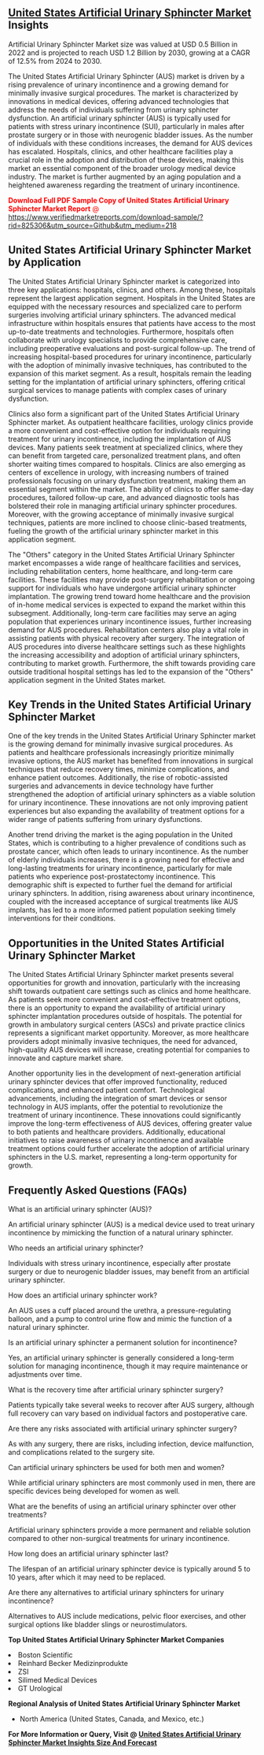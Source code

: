 <h2><a href="https://www.verifiedmarketreports.com/download-sample/?rid=825306&amp;utm_source=Github&amp;utm_medium=218" target="_blank">United States Artificial Urinary Sphincter Market</a> Insights</h2><p>Artificial Urinary Sphincter Market size was valued at USD 0.5 Billion in 2022 and is projected to reach USD 1.2 Billion by 2030, growing at a CAGR of 12.5% from 2024 to 2030.</p><p><p>The United States Artificial Urinary Sphincter (AUS) market is driven by a rising prevalence of urinary incontinence and a growing demand for minimally invasive surgical procedures. The market is characterized by innovations in medical devices, offering advanced technologies that address the needs of individuals suffering from urinary sphincter dysfunction. An artificial urinary sphincter (AUS) is typically used for patients with stress urinary incontinence (SUI), particularly in males after prostate surgery or in those with neurogenic bladder issues. As the number of individuals with these conditions increases, the demand for AUS devices has escalated. Hospitals, clinics, and other healthcare facilities play a crucial role in the adoption and distribution of these devices, making this market an essential component of the broader urology medical device industry. The market is further augmented by an aging population and a heightened awareness regarding the treatment of urinary incontinence. <p><span class=""><span style="color: #ff0000;"><strong>Download Full PDF Sample Copy of United States Artificial Urinary Sphincter Market Report</strong> @ </span><a href="https://www.verifiedmarketreports.com/download-sample/?rid=825306&amp;utm_source=Github&amp;utm_medium=218" target="_blank">https://www.verifiedmarketreports.com/download-sample/?rid=825306&amp;utm_source=Github&amp;utm_medium=218</a></span></p></p> <h2>United States Artificial Urinary Sphincter Market by Application</h2> <p>The United States Artificial Urinary Sphincter market is categorized into three key applications: hospitals, clinics, and others. Among these, hospitals represent the largest application segment. Hospitals in the United States are equipped with the necessary resources and specialized care to perform surgeries involving artificial urinary sphincters. The advanced medical infrastructure within hospitals ensures that patients have access to the most up-to-date treatments and technologies. Furthermore, hospitals often collaborate with urology specialists to provide comprehensive care, including preoperative evaluations and post-surgical follow-up. The trend of increasing hospital-based procedures for urinary incontinence, particularly with the adoption of minimally invasive techniques, has contributed to the expansion of this market segment. As a result, hospitals remain the leading setting for the implantation of artificial urinary sphincters, offering critical surgical services to manage patients with complex cases of urinary dysfunction. <p>Clinics also form a significant part of the United States Artificial Urinary Sphincter market. As outpatient healthcare facilities, urology clinics provide a more convenient and cost-effective option for individuals requiring treatment for urinary incontinence, including the implantation of AUS devices. Many patients seek treatment at specialized clinics, where they can benefit from targeted care, personalized treatment plans, and often shorter waiting times compared to hospitals. Clinics are also emerging as centers of excellence in urology, with increasing numbers of trained professionals focusing on urinary dysfunction treatment, making them an essential segment within the market. The ability of clinics to offer same-day procedures, tailored follow-up care, and advanced diagnostic tools has bolstered their role in managing artificial urinary sphincter procedures. Moreover, with the growing acceptance of minimally invasive surgical techniques, patients are more inclined to choose clinic-based treatments, fueling the growth of the artificial urinary sphincter market in this application segment. <p>The "Others" category in the United States Artificial Urinary Sphincter market encompasses a wide range of healthcare facilities and services, including rehabilitation centers, home healthcare, and long-term care facilities. These facilities may provide post-surgery rehabilitation or ongoing support for individuals who have undergone artificial urinary sphincter implantation. The growing trend toward home healthcare and the provision of in-home medical services is expected to expand the market within this subsegment. Additionally, long-term care facilities may serve an aging population that experiences urinary incontinence issues, further increasing demand for AUS procedures. Rehabilitation centers also play a vital role in assisting patients with physical recovery after surgery. The integration of AUS procedures into diverse healthcare settings such as these highlights the increasing accessibility and adoption of artificial urinary sphincters, contributing to market growth. Furthermore, the shift towards providing care outside traditional hospital settings has led to the expansion of the "Others" application segment in the United States market. <h2>Key Trends in the United States Artificial Urinary Sphincter Market</h2> <p>One of the key trends in the United States Artificial Urinary Sphincter market is the growing demand for minimally invasive surgical procedures. As patients and healthcare professionals increasingly prioritize minimally invasive options, the AUS market has benefited from innovations in surgical techniques that reduce recovery times, minimize complications, and enhance patient outcomes. Additionally, the rise of robotic-assisted surgeries and advancements in device technology have further strengthened the adoption of artificial urinary sphincters as a viable solution for urinary incontinence. These innovations are not only improving patient experiences but also expanding the availability of treatment options for a wider range of patients suffering from urinary dysfunctions. <p>Another trend driving the market is the aging population in the United States, which is contributing to a higher prevalence of conditions such as prostate cancer, which often leads to urinary incontinence. As the number of elderly individuals increases, there is a growing need for effective and long-lasting treatments for urinary incontinence, particularly for male patients who experience post-prostatectomy incontinence. This demographic shift is expected to further fuel the demand for artificial urinary sphincters. In addition, rising awareness about urinary incontinence, coupled with the increased acceptance of surgical treatments like AUS implants, has led to a more informed patient population seeking timely interventions for their conditions. <h2>Opportunities in the United States Artificial Urinary Sphincter Market</h2> <p>The United States Artificial Urinary Sphincter market presents several opportunities for growth and innovation, particularly with the increasing shift towards outpatient care settings such as clinics and home healthcare. As patients seek more convenient and cost-effective treatment options, there is an opportunity to expand the availability of artificial urinary sphincter implantation procedures outside of hospitals. The potential for growth in ambulatory surgical centers (ASCs) and private practice clinics represents a significant market opportunity. Moreover, as more healthcare providers adopt minimally invasive techniques, the need for advanced, high-quality AUS devices will increase, creating potential for companies to innovate and capture market share. <p>Another opportunity lies in the development of next-generation artificial urinary sphincter devices that offer improved functionality, reduced complications, and enhanced patient comfort. Technological advancements, including the integration of smart devices or sensor technology in AUS implants, offer the potential to revolutionize the treatment of urinary incontinence. These innovations could significantly improve the long-term effectiveness of AUS devices, offering greater value to both patients and healthcare providers. Additionally, educational initiatives to raise awareness of urinary incontinence and available treatment options could further accelerate the adoption of artificial urinary sphincters in the U.S. market, representing a long-term opportunity for growth. <h2>Frequently Asked Questions (FAQs)</h2> <p>What is an artificial urinary sphincter (AUS)?</p> <p>An artificial urinary sphincter (AUS) is a medical device used to treat urinary incontinence by mimicking the function of a natural urinary sphincter.</p> <p>Who needs an artificial urinary sphincter?</p> <p>Individuals with stress urinary incontinence, especially after prostate surgery or due to neurogenic bladder issues, may benefit from an artificial urinary sphincter.</p> <p>How does an artificial urinary sphincter work?</p> <p>An AUS uses a cuff placed around the urethra, a pressure-regulating balloon, and a pump to control urine flow and mimic the function of a natural urinary sphincter.</p> <p>Is an artificial urinary sphincter a permanent solution for incontinence?</p> <p>Yes, an artificial urinary sphincter is generally considered a long-term solution for managing incontinence, though it may require maintenance or adjustments over time.</p> <p>What is the recovery time after artificial urinary sphincter surgery?</p> <p>Patients typically take several weeks to recover after AUS surgery, although full recovery can vary based on individual factors and postoperative care.</p> <p>Are there any risks associated with artificial urinary sphincter surgery?</p> <p>As with any surgery, there are risks, including infection, device malfunction, and complications related to the surgery site.</p> <p>Can artificial urinary sphincters be used for both men and women?</p> <p>While artificial urinary sphincters are most commonly used in men, there are specific devices being developed for women as well.</p> <p>What are the benefits of using an artificial urinary sphincter over other treatments?</p> <p>Artificial urinary sphincters provide a more permanent and reliable solution compared to other non-surgical treatments for urinary incontinence.</p> <p>How long does an artificial urinary sphincter last?</p> <p>The lifespan of an artificial urinary sphincter device is typically around 5 to 10 years, after which it may need to be replaced.</p> <p>Are there any alternatives to artificial urinary sphincters for urinary incontinence?</p> <p>Alternatives to AUS include medications, pelvic floor exercises, and other surgical options like bladder slings or neurostimulators.</p> </p><p><strong>Top United States Artificial Urinary Sphincter Market Companies</strong></p><div data-test-id=""><p><li>Boston Scientific</li><li> Reinhard Becker Medizinprodukte</li><li> ZSI</li><li> Silimed Medical Devices</li><li> GT Urological</li></p><div><strong>Regional Analysis of&nbsp;United States Artificial Urinary Sphincter Market</strong></div><ul><li dir="ltr"><p dir="ltr">North America&nbsp;(United States, Canada, and Mexico, etc.)</p></li></ul><p><strong>For More Information or Query, Visit @&nbsp;</strong><strong><a href="https://www.verifiedmarketreports.com/product/artificial-urinary-sphincter-market/?utm_source=Github&amp;utm_medium=218" target="_blank">United States Artificial Urinary Sphincter Market Insights Size And Forecast</a></strong></p></div>
